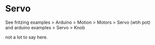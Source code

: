 Servo
=====

See fritzing examples > Arduino > Motion > Motors > Servo (wtih pot)  
and arduino examples > Servo > Knob  

not a lot to say here.  
